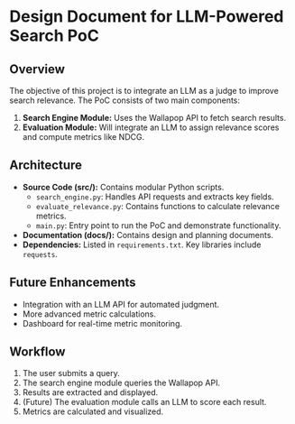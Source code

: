 # Design Document for LLM-Powered Search PoC

## Overview
The objective of this project is to integrate an LLM as a judge to improve search relevance. The PoC consists of two main components:
1. **Search Engine Module:** Uses the Wallapop API to fetch search results.
2. **Evaluation Module:** Will integrate an LLM to assign relevance scores and compute metrics like NDCG.

## Architecture
- **Source Code (src/):** Contains modular Python scripts.
  - `search_engine.py`: Handles API requests and extracts key fields.
  - `evaluate_relevance.py`: Contains functions to calculate relevance metrics.
  - `main.py`: Entry point to run the PoC and demonstrate functionality.
- **Documentation (docs/):** Contains design and planning documents.
- **Dependencies:** Listed in `requirements.txt`. Key libraries include `requests`.

## Future Enhancements
- Integration with an LLM API for automated judgment.
- More advanced metric calculations.
- Dashboard for real-time metric monitoring.

## Workflow
1. The user submits a query.
2. The search engine module queries the Wallapop API.
3. Results are extracted and displayed.
4. (Future) The evaluation module calls an LLM to score each result.
5. Metrics are calculated and visualized.
